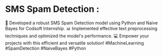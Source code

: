 # SMS Spam Detection :
🚀 Developed a robust SMS Spam Detection model using Python and Naive Bayes for Codsoft Internship. 📊 Implemented effective text preprocessing techniques and optimized the model's performance. 💻 Empower your projects with this efficient and versatile solution! #MachineLearning #SpamDetection #NaiveBayes #Python
